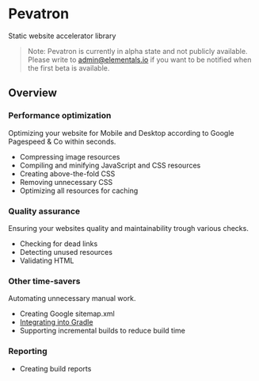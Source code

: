 # Pevatron
Static website accelerator library

> Note: Pevatron is currently in alpha state and not publicly available. Please write to admin@elementals.io if you want to be notified when the first beta is available.

## Overview
### Performance optimization
Optimizing your website for Mobile and Desktop according to Google Pagespeed & Co within seconds.

* Compressing image resources
* Compiling and minifying JavaScript and CSS resources
* Creating above-the-fold CSS
* Removing unnecessary CSS
* Optimizing all resources for caching

### Quality assurance
Ensuring your websites quality and maintainability trough various checks.

* Checking for dead links
* Detecting unused resources
* Validating HTML

### Other time-savers
Automating unnecessary manual work.

* Creating Google sitemap.xml
* [Integrating into Gradle](https://github.com/elementals-io/pevatron-gradle)
* Supporting incremental builds to reduce build time

### Reporting

* Creating build reports
